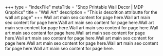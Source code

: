 +++
type = "indexFile"
metaTitle = "Shop Printable Wall Decor | MDP Graphics"
title = "Wall Art"
description = "This is descrition attributte for the wall art page"
+++
Wall art main seo content for page here.Wall art main seo content for page here.Wall art main seo content for page here.Wall art main seo content for page here.Wall art main seo content for page here.Wall art main seo content for page here.Wall art main seo content for page here.Wall art main seo content for page here.Wall art main seo content for page here.Wall art main seo content for page here.Wall art main seo content for page here.Wall art main seo content for page here.
